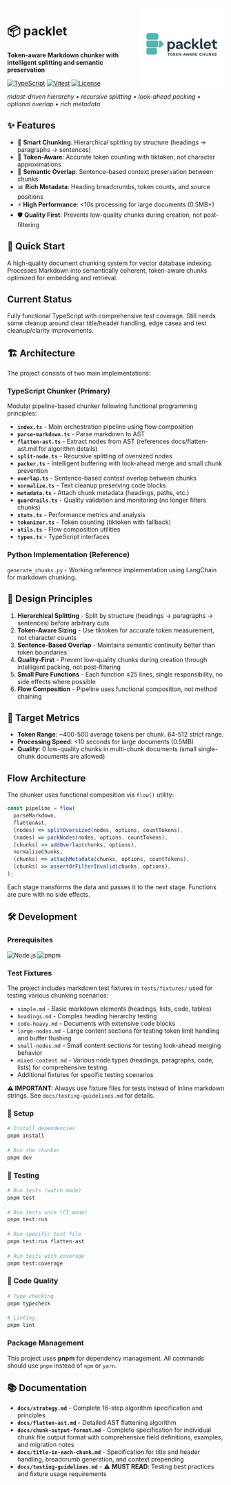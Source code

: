 <img src="logo-small.png" align="right" width="200" alt="packlet logo">

# 📦 packlet

**Token-aware Markdown chunker with intelligent splitting and semantic preservation**

[![TypeScript](https://img.shields.io/badge/TypeScript-007ACC?style=flat-square&logo=typescript&logoColor=white)](https://www.typescriptlang.org/)
[![Vitest](https://img.shields.io/badge/Vitest-6E9F18?style=flat-square&logo=vitest&logoColor=white)](https://vitest.dev/)
[![License](https://img.shields.io/badge/license-MIT-blue?style=flat-square)](LICENSE)

*mdast-driven hierarchy • recursive splitting • look-ahead packing • optional overlap • rich metadata*

## ✨ Features

- 🎯 **Smart Chunking**: Hierarchical splitting by structure (headings → paragraphs → sentences)
- 🔢 **Token-Aware**: Accurate token counting with tiktoken, not character approximations
- 🔗 **Semantic Overlap**: Sentence-based context preservation between chunks
- 📊 **Rich Metadata**: Heading breadcrumbs, token counts, and source positions
- ⚡ **High Performance**: <10s processing for large documents (0.5MB+)
- 🛡️ **Quality First**: Prevents low-quality chunks during creation, not post-filtering

## 🚀 Quick Start

A high-quality document chunking system for vector database indexing. Processes Markdown into semantically coherent, token-aware chunks optimized for embedding and retrieval.

## Current Status
Fully functional TypeScript with comprehensive test coverage. Still needs some cleanup around clear title/header handling, edge casea and test cleanup/clarity improvements.

## 🏗️ Architecture

The project consists of two main implementations:

### TypeScript Chunker (Primary)
Modular pipeline-based chunker following functional programming principles:

- **`index.ts`** - Main orchestration pipeline using flow composition
- **`parse-markdown.ts`** - Parse markdown to AST
- **`flatten-ast.ts`** - Extract nodes from AST (references docs/flatten-ast.md for algorithm details)
- **`split-node.ts`** - Recursive splitting of oversized nodes
- **`packer.ts`** - Intelligent buffering with look-ahead merge and small chunk prevention
- **`overlap.ts`** - Sentence-based context overlap between chunks
- **`normalize.ts`** - Text cleanup preserving code blocks
- **`metadata.ts`** - Attach chunk metadata (headings, paths, etc.)
- **`guardrails.ts`** - Quality validation and monitoring (no longer filters chunks)
- **`stats.ts`** - Performance metrics and analysis
- **`tokenizer.ts`** - Token counting (tiktoken with fallback)
- **`utils.ts`** - Flow composition utilities
- **`types.ts`** - TypeScript interfaces

### Python Implementation (Reference)
`generate_chunks.py` - Working reference implementation using LangChain for markdown chunking.

## 🎨 Design Principles

1. **Hierarchical Splitting** - Split by structure (headings → paragraphs → sentences) before arbitrary cuts
2. **Token-Aware Sizing** - Use tiktoken for accurate token measurement, not character counts
3. **Sentence-Based Overlap** - Maintains semantic continuity better than token boundaries
4. **Quality-First** - Prevent low-quality chunks during creation through intelligent packing, not post-filtering
5. **Small Pure Functions** - Each function ≤25 lines, single responsibility, no side effects where possible
6. **Flow Composition** - Pipeline uses functional composition, not method chaining

## 🎯 Target Metrics

- **Token Range**: ~400-500 average tokens per chunk. 64-512 strict range.
- **Processing Speed**: <10 seconds for large documents (0.5MB)
- **Quality**: 0 low-quality chunks in multi-chunk documents (small single-chunk documents are allowed)

## Flow Architecture

The chunker uses functional composition via `flow()` utility:
```typescript
const pipeline = flow(
  parseMarkdown,
  flattenAst,
  (nodes) => splitOversized(nodes, options, countTokens),
  (nodes) => packNodes(nodes, options, countTokens),
  (chunks) => addOverlap(chunks, options),
  normalizeChunks,
  (chunks) => attachMetadata(chunks, options, countTokens),
  (chunks) => assertOrFilterInvalid(chunks, options),
);
```

Each stage transforms the data and passes it to the next stage. Functions are pure with no side effects.

## 🛠️ Development

### Prerequisites
![Node.js](https://img.shields.io/badge/Node.js-18+-339933?style=flat-square&logo=node.js&logoColor=white)
![pnpm](https://img.shields.io/badge/pnpm-8+-F69220?style=flat-square&logo=pnpm&logoColor=white)

### Test Fixtures
The project includes markdown test fixtures in `tests/fixtures/` used for testing various chunking scenarios:
- `simple.md` - Basic markdown elements (headings, lists, code, tables)
- `headings.md` - Complex heading hierarchy testing
- `code-heavy.md` - Documents with extensive code blocks
- `large-nodes.md` - Large content sections for testing token limit handling and buffer flushing
- `small-nodes.md` - Small content sections for testing look-ahead merging behavior
- `mixed-content.md` - Various node types (headings, paragraphs, code, lists) for comprehensive testing
- Additional fixtures for specific testing scenarios

**⚠️ IMPORTANT:** Always use fixture files for tests instead of inline markdown strings. See `docs/testing-guidelines.md` for details.

### 🚀 Setup

```bash
# Install dependencies
pnpm install

# Run the chunker
pnpm dev
```

### 🧪 Testing

```bash
# Run tests (watch mode)
pnpm test

# Run tests once (CI mode)
pnpm test:run

# Run specific test file
pnpm test:run flatten-ast

# Run tests with coverage
pnpm test:coverage
```

### 🔧 Code Quality

```bash
# Type checking
pnpm typecheck

# Linting
pnpm lint
```

### Package Management
This project uses **pnpm** for dependency management. All commands should use `pnpm` instead of `npm` or `yarn`.

## 📚 Documentation

- **`docs/strategy.md`** - Complete 16-step algorithm specification and principles
- **`docs/flatten-ast.md`** - Detailed AST flattening algorithm
- **`docs/chunk-output-format.md`** - Complete specification for individual chunk file output format with comprehensive field definitions, examples, and migration notes
- **`docs/title-in-each-chunk.md`** - Specification for title and header handling, breadcrumb generation, and context prepending
- **`docs/testing-guidelines.md`** - ⚠️ **MUST READ**: Testing best practices and fixture usage requirements

